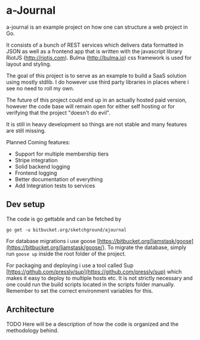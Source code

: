 # a-Journal

a-journal is an example project on how one can structure a web project in Go.

It consists of a bunch of REST services which delivers data formatted in JSON as well as a frontend app that is written with the javascript library RiotJS (http://riotjs.com). Bulma (http://bulma.io) css framework is used for layout and styling.

The goal of this project is to serve as an example to build a SaaS solution using mostly stdlib. I do however use third party libraries in places where i see no need to roll my own.

The future of this project could end up in an actually hosted paid version, however the code base will remain open for either self hosting or for verifying that the project "doesn't do evil".

It is still in heavy development so things are not stable and many features are still missing.

Planned Coming features:

*   Support for multiple membership tiers
*   Stripe integration
*   Solid backend logging
*   Frontend logging
*   Better documentation of everything
*   Add Integration tests to services

## Dev setup

The code is go gettable and can be fetched by

```
go get -u bitbucket.org/sketchground/ajournal
```

For database migrations i use goose [https://bitbucket.org/liamstask/goose](https://bitbucket.org/liamstask/goose/).
To migrate the database, simply run `goose up` inside the root folder of the project.

For packaging and deploying i use a tool called Sup [https://github.com/pressly/sup](https://github.com/pressly/sup) which makes it easy to deploy to multiple hosts etc. It is not strictly necessary and one could run the build scripts located in the scripts folder manually. Remember to set the correct environment variables for this.


## Architecture
TODO Here will be a description of how the code is organized and the methodology behind.